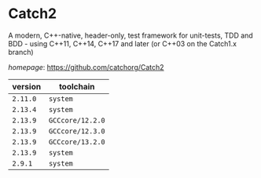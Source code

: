 # Catch2

A modern, C++-native, header-only,  test framework for unit-tests, TDD and BDD  - using C++11, C++14, C++17 and later    (or C++03 on the Catch1.x branch)

*homepage*: <https://github.com/catchorg/Catch2>

version | toolchain
--------|----------
``2.11.0`` | ``system``
``2.13.4`` | ``system``
``2.13.9`` | ``GCCcore/12.2.0``
``2.13.9`` | ``GCCcore/12.3.0``
``2.13.9`` | ``GCCcore/13.2.0``
``2.13.9`` | ``system``
``2.9.1`` | ``system``
